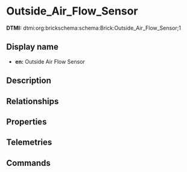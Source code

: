 # Outside_Air_Flow_Sensor
**DTMI:** dtmi:org:brickschema:schema:Brick:Outside_Air_Flow_Sensor;1
## Display name
- **en:** Outside Air Flow Sensor
## Description
## Relationships
## Properties
## Telemetries
## Commands
